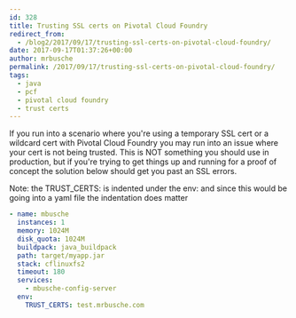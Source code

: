 ```yaml
---
id: 328
title: Trusting SSL certs on Pivotal Cloud Foundry
redirect_from:
  - /blog2/2017/09/17/trusting-ssl-certs-on-pivotal-cloud-foundry/
date: 2017-09-17T01:37:26+00:00
author: mrbusche
permalink: /2017/09/17/trusting-ssl-certs-on-pivotal-cloud-foundry/
tags:
  - java
  - pcf
  - pivotal cloud foundry
  - trust certs
---
```


If you run into a scenario where you're using a temporary SSL cert or a wildcard cert with Pivotal Cloud Foundry you may run into an issue where your cert is not being trusted. This is NOT something you should use in production, but if you're trying to get things up and running for a proof of concept the solution below should get you past an SSL errors.

Note: the TRUST_CERTS: is indented under the env: and since this would be going into a yaml file the indentation does matter

```yaml
- name: mbusche
  instances: 1
  memory: 1024M
  disk_quota: 1024M
  buildpack: java_buildpack
  path: target/myapp.jar
  stack: cflinuxfs2
  timeout: 180
  services:
    - mbusche-config-server
  env:
    TRUST_CERTS: test.mrbusche.com
```
